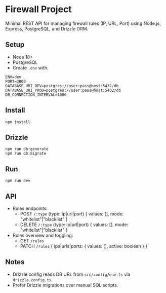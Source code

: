 # Firewall Project

Minimal REST API for managing firewall rules (IP, URL, Port) using Node.js, Express, PostgreSQL, and Drizzle ORM.

## Setup

- Node 18+
- PostgreSQL
- Create `.env` with:

```
ENV=dev
PORT=3000
DATABASE_URI_DEV=postgres://user:pass@host:5432/db
DATABASE_URI_PROD=postgres://user:pass@host:5432/db
DB_CONNECTION_INTERVAL=1000
```

## Install

```
npm install
```

## Drizzle

```
npm run db:generate
npm run db:migrate
```

## Run

```
npm run dev
```

## API

- Rules endpoints:
  - POST `/:type` (type: ip|url|port) { values: [], mode: "whitelist"|"blacklist" }
  - DELETE `/:type` (type: ip|url|port) { values: [], mode: "whitelist"|"blacklist" }
- Rules overview and toggling:
  - GET `/rules`
  - PATCH `/rules` { ips|urls|ports: { values: [], active: boolean } }

## Notes

- Drizzle config reads DB URL from `src/config/env.ts` via `drizzle.config.ts`.
- Prefer Drizzle migrations over manual SQL scripts.
